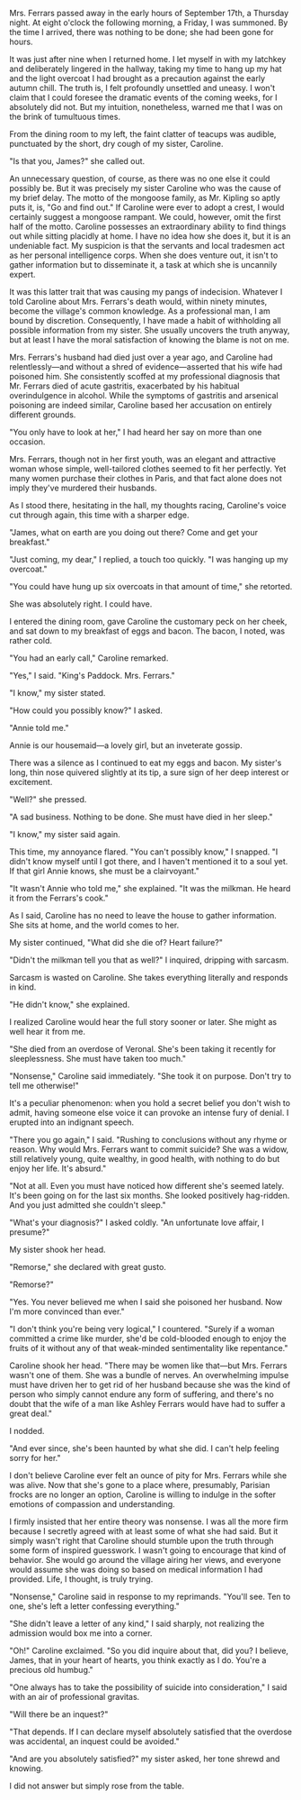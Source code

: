 Mrs. Ferrars passed away in the early hours of September 17th, a Thursday night. At eight o'clock the following morning, a Friday, I was summoned. By the time I arrived, there was nothing to be done; she had been gone for hours.

It was just after nine when I returned home. I let myself in with my latchkey and deliberately lingered in the hallway, taking my time to hang up my hat and the light overcoat I had brought as a precaution against the early autumn chill. The truth is, I felt profoundly unsettled and uneasy. I won't claim that I could foresee the dramatic events of the coming weeks, for I absolutely did not. But my intuition, nonetheless, warned me that I was on the brink of tumultuous times.

From the dining room to my left, the faint clatter of teacups was audible, punctuated by the short, dry cough of my sister, Caroline.

"Is that you, James?" she called out.

An unnecessary question, of course, as there was no one else it could possibly be. But it was precisely my sister Caroline who was the cause of my brief delay. The motto of the mongoose family, as Mr. Kipling so aptly puts it, is, "Go and find out." If Caroline were ever to adopt a crest, I would certainly suggest a mongoose rampant. We could, however, omit the first half of the motto. Caroline possesses an extraordinary ability to find things out while sitting placidly at home. I have no idea how she does it, but it is an undeniable fact. My suspicion is that the servants and local tradesmen act as her personal intelligence corps. When she does venture out, it isn't to gather information but to disseminate it, a task at which she is uncannily expert.

It was this latter trait that was causing my pangs of indecision. Whatever I told Caroline about Mrs. Ferrars's death would, within ninety minutes, become the village's common knowledge. As a professional man, I am bound by discretion. Consequently, I have made a habit of withholding all possible information from my sister. She usually uncovers the truth anyway, but at least I have the moral satisfaction of knowing the blame is not on me.

Mrs. Ferrars's husband had died just over a year ago, and Caroline had relentlessly—and without a shred of evidence—asserted that his wife had poisoned him. She consistently scoffed at my professional diagnosis that Mr. Ferrars died of acute gastritis, exacerbated by his habitual overindulgence in alcohol. While the symptoms of gastritis and arsenical poisoning are indeed similar, Caroline based her accusation on entirely different grounds.

"You only have to look at her," I had heard her say on more than one occasion.

Mrs. Ferrars, though not in her first youth, was an elegant and attractive woman whose simple, well-tailored clothes seemed to fit her perfectly. Yet many women purchase their clothes in Paris, and that fact alone does not imply they've murdered their husbands.

As I stood there, hesitating in the hall, my thoughts racing, Caroline's voice cut through again, this time with a sharper edge.

"James, what on earth are you doing out there? Come and get your breakfast."

"Just coming, my dear," I replied, a touch too quickly. "I was hanging up my overcoat."

"You could have hung up six overcoats in that amount of time," she retorted.

She was absolutely right. I could have.

I entered the dining room, gave Caroline the customary peck on her cheek, and sat down to my breakfast of eggs and bacon. The bacon, I noted, was rather cold.

"You had an early call," Caroline remarked.

"Yes," I said. "King's Paddock. Mrs. Ferrars."

"I know," my sister stated.

"How could you possibly know?" I asked.

"Annie told me."

Annie is our housemaid—a lovely girl, but an inveterate gossip.

There was a silence as I continued to eat my eggs and bacon. My sister's long, thin nose quivered slightly at its tip, a sure sign of her deep interest or excitement.

"Well?" she pressed.

"A sad business. Nothing to be done. She must have died in her sleep."

"I know," my sister said again.

This time, my annoyance flared. "You can't possibly know," I snapped. "I didn't know myself until I got there, and I haven't mentioned it to a soul yet. If that girl Annie knows, she must be a clairvoyant."

"It wasn't Annie who told me," she explained. "It was the milkman. He heard it from the Ferrars's cook."

As I said, Caroline has no need to leave the house to gather information. She sits at home, and the world comes to her.

My sister continued, "What did she die of? Heart failure?"

"Didn't the milkman tell you that as well?" I inquired, dripping with sarcasm.

Sarcasm is wasted on Caroline. She takes everything literally and responds in kind.

"He didn't know," she explained.

I realized Caroline would hear the full story sooner or later. She might as well hear it from me.

"She died from an overdose of Veronal. She's been taking it recently for sleeplessness. She must have taken too much."

"Nonsense," Caroline said immediately. "She took it on purpose. Don't try to tell me otherwise!"

It's a peculiar phenomenon: when you hold a secret belief you don't wish to admit, having someone else voice it can provoke an intense fury of denial. I erupted into an indignant speech.

"There you go again," I said. "Rushing to conclusions without any rhyme or reason. Why would Mrs. Ferrars want to commit suicide? She was a widow, still relatively young, quite wealthy, in good health, with nothing to do but enjoy her life. It's absurd."

"Not at all. Even you must have noticed how different she's seemed lately. It's been going on for the last six months. She looked positively hag-ridden. And you just admitted she couldn't sleep."

"What's your diagnosis?" I asked coldly. "An unfortunate love affair, I presume?"

My sister shook her head.

"Remorse," she declared with great gusto.

"Remorse?"

"Yes. You never believed me when I said she poisoned her husband. Now I'm more convinced than ever."

"I don't think you're being very logical," I countered. "Surely if a woman committed a crime like murder, she'd be cold-blooded enough to enjoy the fruits of it without any of that weak-minded sentimentality like repentance."

Caroline shook her head. "There may be women like that—but Mrs. Ferrars wasn't one of them. She was a bundle of nerves. An overwhelming impulse must have driven her to get rid of her husband because she was the kind of person who simply cannot endure any form of suffering, and there's no doubt that the wife of a man like Ashley Ferrars would have had to suffer a great deal."

I nodded.

"And ever since, she's been haunted by what she did. I can't help feeling sorry for her."

I don't believe Caroline ever felt an ounce of pity for Mrs. Ferrars while she was alive. Now that she's gone to a place where, presumably, Parisian frocks are no longer an option, Caroline is willing to indulge in the softer emotions of compassion and understanding.

I firmly insisted that her entire theory was nonsense. I was all the more firm because I secretly agreed with at least some of what she had said. But it simply wasn't right that Caroline should stumble upon the truth through some form of inspired guesswork. I wasn't going to encourage that kind of behavior. She would go around the village airing her views, and everyone would assume she was doing so based on medical information I had provided. Life, I thought, is truly trying.

"Nonsense," Caroline said in response to my reprimands. "You'll see. Ten to one, she's left a letter confessing everything."

"She didn't leave a letter of any kind," I said sharply, not realizing the admission would box me into a corner.

"Oh!" Caroline exclaimed. "So you did inquire about that, did you? I believe, James, that in your heart of hearts, you think exactly as I do. You're a precious old humbug."

"One always has to take the possibility of suicide into consideration," I said with an air of professional gravitas.

"Will there be an inquest?"

"That depends. If I can declare myself absolutely satisfied that the overdose was accidental, an inquest could be avoided."

"And are you absolutely satisfied?" my sister asked, her tone shrewd and knowing.

I did not answer but simply rose from the table.